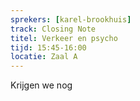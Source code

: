 ```yaml
---
sprekers: [karel-brookhuis]
track: Closing Note
titel: Verkeer en psycho
tijd: 15:45-16:00
locatie: Zaal A
---
```

Krijgen we nog